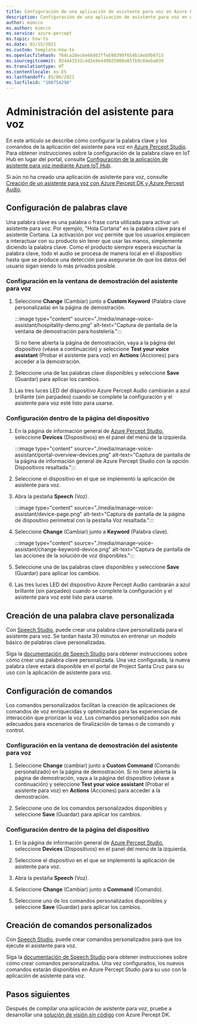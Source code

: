 ```yaml
---
title: Configuración de una aplicación de asistente para voz en Azure Percept Studio
description: Configuración de una aplicación de asistente para voz en Azure Percept Studio
author: mimcco
ms.author: mimcco
ms.service: azure-percept
ms.topic: how-to
ms.date: 02/15/2021
ms.custom: template-how-to
ms.openlocfilehash: 764ca28ec6e66d63ffeb98399f654b14eb9b6715
ms.sourcegitcommit: 02d443532c4d2e9e449025908a05fb9c84eba039
ms.translationtype: HT
ms.contentlocale: es-ES
ms.lasthandoff: 05/06/2021
ms.locfileid: "108754296"
---
```

# <a name="managing-your-voice-assistant"></a>Administración del asistente para voz

En este artículo se describe cómo configurar la palabra clave y los comandos de la aplicación del asistente para voz en [Azure Percept Studio](https://go.microsoft.com/fwlink/?linkid=2135819). Para obtener instrucciones sobre la configuración de la palabra clave en IoT Hub en lugar del portal, consulte [Configuración de la aplicación de asistente para voz mediante Azure IoT Hub](./how-to-configure-voice-assistant.md).

Si aún no ha creado una aplicación de asistente para voz, consulte [Creación de un asistente para voz con Azure Percept DK y Azure Percept Audio](./tutorial-no-code-speech.md).

## <a name="keyword-configuration"></a>Configuración de palabras clave

Una palabra clave es una palabra o frase corta utilizada para activar un asistente para voz. Por ejemplo, "Hola Cortana" es la palabra clave para el asistente Cortana. La activación por voz permite que los usuarios empiecen a interactuar con su producto sin tener que usar las manos, simplemente diciendo la palabra clave. Como el producto siempre espera escuchar la palabra clave, todo el audio se procesa de manera local en el dispositivo hasta que se produce una detección para asegurarse de que los datos del usuario sigan siendo lo más privados posible.

### <a name="configuration-within-the-voice-assistant-demo-window"></a>Configuración en la ventana de demostración del asistente para voz

1. Seleccione **Change** (Cambiar) junto a **Custom Keyword** (Palabra clave personalizada) en la página de demostración.

    :::image type="content" source="./media/manage-voice-assistant/hospitality-demo.png" alt-text="Captura de pantalla de la ventana de demostración para hostelería.":::

    Si no tiene abierta la página de demostración, vaya a la página del dispositivo (véase a continuación) y seleccione **Test your voice assistant** (Probar el asistente para voz) en **Actions** (Acciones) para acceder a la demostración.

1. Seleccione una de las palabras clave disponibles y seleccione **Save** (Guardar) para aplicar los cambios.

1. Las tres luces LED del dispositivo Azure Percept Audio cambiarán a azul brillante (sin parpadeo) cuando se complete la configuración y el asistente para voz esté listo para usarse.

### <a name="configuration-within-the-device-page"></a>Configuración dentro de la página del dispositivo

1. En la página de información general de [Azure Percept Studio](https://go.microsoft.com/fwlink/?linkid=2135819), seleccione **Devices** (Dispositivos) en el panel del menú de la izquierda.

    :::image type="content" source="./media/manage-voice-assistant/portal-overview-devices.png" alt-text="Captura de pantalla de la página de información general de Azure Percept Studio con la opción Dispositivos resaltada.":::

1. Seleccione el dispositivo en el que se implementó la aplicación de asistente para voz.

1. Abra la pestaña **Speech** (Voz).

    :::image type="content" source="./media/manage-voice-assistant/device-page.png" alt-text="Captura de pantalla de la página de dispositivo perimetral con la pestaña Voz resaltada.":::

1. Seleccione **Change** (Cambiar) junto a **Keyword** (Palabra clave).

    :::image type="content" source="./media/manage-voice-assistant/change-keyword-device.png" alt-text="Captura de pantalla de las acciones de la solución de voz disponibles.":::

1. Seleccione una de las palabras clave disponibles y seleccione **Save** (Guardar) para aplicar los cambios.

1. Las tres luces LED del dispositivo Azure Percept Audio cambiarán a azul brillante (sin parpadeo) cuando se complete la configuración y el asistente para voz esté listo para usarse.

## <a name="create-a-custom-keyword"></a>Creación de una palabra clave personalizada

Con [Speech Studio](https://speech.microsoft.com/), puede crear una palabra clave personalizada para el asistente para voz. Se tardan hasta 30 minutos en entrenar un modelo básico de palabras clave personalizadas.

Siga la [documentación de Speech Studio](../cognitive-services/speech-service/custom-keyword-basics.md) para obtener instrucciones sobre cómo crear una palabra clave personalizada. Una vez configurada, la nueva palabra clave estará disponible en el portal de Project Santa Cruz para su uso con la aplicación de asistente para voz.

## <a name="commands-configuration"></a>Configuración de comandos

Los comandos personalizados facilitan la creación de aplicaciones de comandos de voz enriquecidas y optimizadas para las experiencias de interacción que priorizan la voz. Los comandos personalizados son más adecuados para escenarios de finalización de tareas o de comando y control.

### <a name="configuration-within-the-voice-assistant-demo-window"></a>Configuración en la ventana de demostración del asistente para voz

1. Seleccione **Change** (cambiar) junto a **Custom Command** (Comando personalizado) en la página de demostración. Si no tiene abierta la página de demostración, vaya a la página del dispositivo (véase a continuación) y seleccione **Test your voice assistant** (Probar el asistente para voz) en **Actions** (Acciones) para acceder a la demostración.

1. Seleccione uno de los comandos personalizados disponibles y seleccione **Save** (Guardar) para aplicar los cambios.

### <a name="configuration-within-the-device-page"></a>Configuración dentro de la página del dispositivo

1. En la página de información general de [Azure Percept Studio](https://go.microsoft.com/fwlink/?linkid=2135819), seleccione **Devices** (Dispositivos) en el panel del menú de la izquierda.

1. Seleccione el dispositivo en el que se implementó la aplicación de asistente para voz.

1. Abra la pestaña **Speech** (Voz).

1. Seleccione **Change** (Cambiar) junto a **Command** (Comando).

1. Seleccione uno de los comandos personalizados disponibles y seleccione **Save** (Guardar) para aplicar los cambios.

## <a name="create-custom-commands"></a>Creación de comandos personalizados

Con [Speech Studio](https://speech.microsoft.com/), puede crear comandos personalizados para que los ejecute el asistente para voz.

Siga la [documentación de Speech Studio](../cognitive-services/speech-service/quickstart-custom-commands-application.md) para obtener instrucciones sobre cómo crear comandos personalizados. Una vez configurados, los nuevos comandos estarán disponibles en Azure Percept Studio para su uso con la aplicación de asistente para voz.

## <a name="next-steps"></a>Pasos siguientes

Después de compilar una aplicación de asistente para voz, pruebe a desarrollar una [solución de visión sin código](./tutorial-nocode-vision.md) con Azure Percept DK.